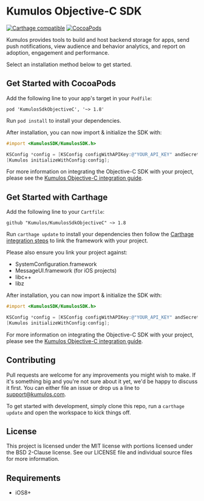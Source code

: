 # Kumulos Objective-C SDK

[![Carthage compatible](https://img.shields.io/badge/Carthage-compatible-4BC51D.svg?style=flat)](https://github.com/Carthage/Carthage)
[![CocoaPods](https://img.shields.io/cocoapods/v/KumulosSdkObjectiveC.svg)](https://cocoapods.org/pods/KumulosSdkObjectiveC)

Kumulos provides tools to build and host backend storage for apps, send push notifications, view audience and behavior analytics, and report on adoption, engagement and performance.

Select an installation method below to get started.

## Get Started with CocoaPods

Add the following line to your app's target in your `Podfile`:

```
pod 'KumulosSdkObjectiveC', '~> 1.8'
```

Run `pod install` to install your dependencies.

After installation, you can now import & initialize the SDK with:

```objective-c
#import <KumulosSDK/KumulosSDK.h>

KSConfig *config = [KSConfig configWithAPIKey:@"YOUR_API_KEY" andSecretKey:@"YOUR_SECRET_KEY"];
[Kumulos initializeWithConfig:config];
```

For more information on integrating the Objective-C SDK with your project, please see the [Kumulos Objective-C integration guide](https://docs.kumulos.com/integration/ios).

## Get Started with Carthage

Add the following line to your `Cartfile`:

```
github "Kumulos/KumulosSdkObjectiveC" ~> 1.8
```

Run `carthage update` to install your dependencies then follow the [Carthage integration steps](https://github.com/Carthage/Carthage#getting-started) to link the framework with your project.

Please also ensure you link your project against:

-   SystemConfiguration.framework
-   MessageUI.framework (for iOS projects)
-   libc++
-   libz

After installation, you can now import & initialize the SDK with:

```objective-c
#import <KumulosSDK/KumulosSDK.h>

KSConfig *config = [KSConfig configWithAPIKey:@"YOUR_API_KEY" andSecretKey:@"YOUR_SECRET_KEY"];
[Kumulos initializeWithConfig:config];
```

For more information on integrating the Objective-C SDK with your project, please see the [Kumulos Objective-C integration guide](https://docs.kumulos.com/integration/ios).

## Contributing

Pull requests are welcome for any improvements you might wish to make. If it's something big and you're not sure about it yet, we'd be happy to discuss it first. You can either file an issue or drop us a line to [support@kumulos.com](mailto:support@kumulos.com).

To get started with development, simply clone this repo, run a `carthage update` and open the workspace to kick things off.

## License

This project is licensed under the MIT license with portions licensed under the BSD 2-Clause license. See our LICENSE file and individual source files for more information.

## Requirements

-   iOS8+
